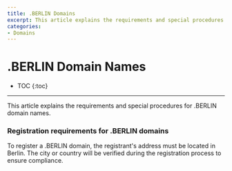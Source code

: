 ```yaml
---
title: .BERLIN Domains
excerpt: This article explains the requirements and special procedures for .BERLIN names.
categories:
- Domains
---
```


# .BERLIN Domain Names

* TOC
{:toc}

---

This article explains the requirements and special procedures for .BERLIN domain names.

### Registration requirements for .BERLIN domains

To register a .BERLIN domain, the registrant's address must be located in Berlin. The city or country will be verified during the registration process to ensure compliance.
